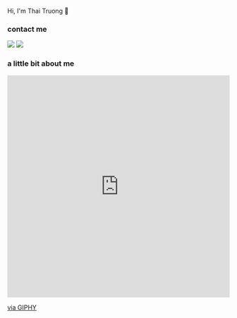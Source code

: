 Hi, I'm Thai Truong 🤗

### contact me
[![](https://img.shields.io/badge/Facebook-NguyễnMinhThái-blue)](https://www.facebook.com/swan.uahage )
[![](https://img.shields.io/badge/Gmail-minthai222%40gmail.com-green)](mailto:minthai222@gmail.com)

### a little bit about me
<div style="width:100%;height:0;padding-bottom:100%;position:relative;"><iframe src="https://giphy.com/embed/kV0cEAFnweUPKOsXhh" width="100%" height="100%" style="position:absolute" frameBorder="0" class="giphy-embed" allowFullScreen></iframe></div><p><a href="https://giphy.com/stickers/mrurbinaco-teacher-teachers-mr-urbina-kV0cEAFnweUPKOsXhh">via GIPHY</a></p>
